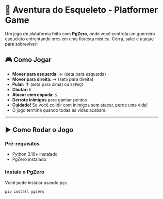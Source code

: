 # 🦴 Aventura do Esqueleto - Platformer Game

Um jogo de plataforma feito com **PgZero**, onde você controla um guerreiro esqueleto enfrentando orcs em uma floresta mística. Corra, salte e ataque para sobreviver!

## 🎮 Como Jogar

- **Mover para esquerda:** ← (seta para esquerda)
- **Mover para direita:** → (seta para direita)
- **Pular:** ↑ (seta para cima) ou `ESPAÇO`
- **Chutar:** `K`
- **Atacar com espada:** `S`
- **Derrote inimigos** para ganhar pontos
- **Cuidado!** Se você colidir com inimigos sem atacar, perde uma vida!
- O jogo termina quando todas as vidas acabam.

---

## ▶️ Como Rodar o Jogo

### Pré-requisitos

- Python 3.10+ instalado
- PgZero instalado

### Instale o PgZero

Você pode instalar usando pip:

```bash
pip install pgzero
